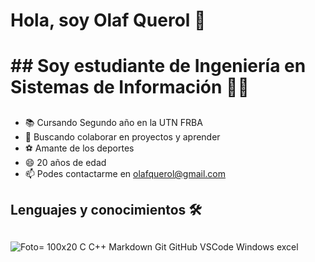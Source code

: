 # Hola, soy Olaf Querol 👋 <h1>  ## Soy estudiante de Ingeniería en Sistemas de Información 👨‍💻<h2>  
  * 📚 Cursando Segundo año en la UTN FRBA 
  * 👯 Buscando colaborar en proyectos y aprender
  * ⚽ Amante de los deportes
  * 😄 20 años de edad
  * 📫 Podes contactarme en olafquerol@gmail.com 
## Lenguajes y conocimientos 🛠 <h2>
 

 ![Foto](https://img2.freepng.es/20171217/033/letter-c-png-5a36954d474e54.1991877715135266052921.jpg)= 100x20
 C C++  Markdown Git GitHub VSCode  Windows excel
